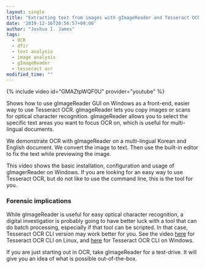 ```yaml
---
layout: single
title: "Extracting text from images with gImageReader and Tesseract OCR on Windows"
date: '2019-12-16T20:56:57+09:00'
author: "Joshua I. James"
tags:
  - OCR
  - dfir
  - text analysis
  - image analysis
  - gImageReader
  - tesseract ocr
modified_time: ""
---
```


{% include video id="GMAZtpWQF0U" provider="youtube" %}

Shows how to use gImageReader GUI on Windows as a front-end, easier way to use Tesseract OCR. gImageReader lets you copy images or scans for optical character recognition. gImageReader allows you to select the specific text areas you want to focus OCR on, which is useful for multi-lingual documents.

We demonstrate OCR with gImageReader on a multi-lingual Korean and English document. We convert the image to text. Then use the built-in editor to fix the text while previewing the image.

This video shows the basic installation, configuration and usage of gImagerReader on Windows. If you are looking for an easy way to use Tesseract OCR, but do not like to use the command line, this is the tool for you.

### Forensic implications

While gImageReader is useful for easy optical character recognition, a digital investigatior is probably going to have better luck with a tool that can do batch processing, especially if that tool can be scripted. In that case, Tesseract OCR CLI version may work better for you. See the video [here](https://youtu.be/QhJiOCwz-_I) for Tesseract OCR CLI on Linux, and [here](https://youtu.be/rSKYTefQv5g) for Tesseract OCR CLI on Windows.

If you are just starting out in OCR, take gImageReader for a test-drive. It will give you an idea of what is possible out-of-the-box.
